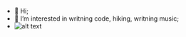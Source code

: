 - 👋 Hi;
- 👀 I’m interested in writning code, hiking, writning music;
- ![alt text](https://www.codewars.com/users/debugger-404/badges/large)
